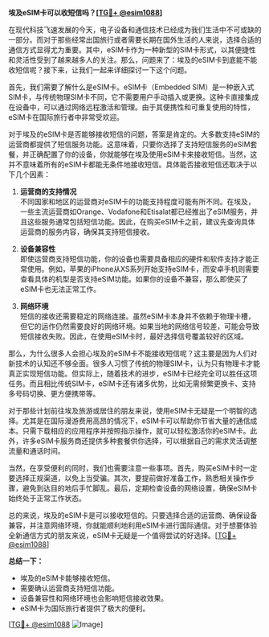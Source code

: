 **埃及eSIM卡可以收短信吗？[[TG💪+ @esim1088](https://t.me/s/esim1088)]**

在现代科技飞速发展的今天，电子设备和通信技术已经成为我们生活中不可或缺的一部分。而对于那些经常出国旅行或者需要长期在国外生活的人来说，选择合适的通信方式显得尤为重要。其中，eSIM卡作为一种新型的SIM卡形式，以其便捷性和灵活性受到了越来越多人的关注。那么，问题来了：埃及的eSIM卡到底能不能收短信呢？接下来，让我们一起来详细探讨一下这个问题。

首先，我们需要了解什么是eSIM卡。eSIM卡（Embedded SIM）是一种嵌入式SIM卡，与传统物理SIM卡不同，它不需要用户手动插入或更换。这种卡直接集成在设备中，可以通过网络远程激活和管理。由于其便携性和可重复使用的特性，eSIM卡在国际旅行者中非常受欢迎。

对于埃及的eSIM卡是否能够接收短信的问题，答案是肯定的。大多数支持eSIM的运营商都提供了短信服务功能。这意味着，只要你选择了支持短信服务的eSIM套餐，并正确配置了你的设备，你就能够在埃及使用eSIM卡来接收短信。当然，这并不意味着所有的eSIM卡都能无条件地接收短信。具体能否接收短信还取决于以下几个因素：

1. **运营商的支持情况**  
   不同国家和地区的运营商对eSIM卡的功能支持程度可能有所不同。在埃及，一些主流运营商如Orange、Vodafone和Etisalat都已经推出了eSIM服务，并且这些服务通常包括短信功能。因此，在购买eSIM卡之前，建议先查询具体运营商的服务内容，确保其支持短信接收。

2. **设备兼容性**  
   即使运营商支持短信功能，你的设备也需要具备相应的硬件和软件支持才能正常使用。例如，苹果的iPhone从XS系列开始支持eSIM卡，而安卓手机则需要查看具体的机型是否支持eSIM功能。如果你的设备不兼容，那么即使买了eSIM卡也无法正常工作。

3. **网络环境**  
   短信的接收还需要稳定的网络连接。虽然eSIM卡本身并不依赖于物理卡槽，但它的运作仍然需要良好的网络环境。如果当地的网络信号较差，可能会导致短信接收失败。因此，在使用eSIM卡时，最好选择信号覆盖较好的区域。

那么，为什么很多人会担心埃及的eSIM卡不能接收短信呢？这主要是因为人们对新技术的认知还不够全面。很多人习惯了传统的物理SIM卡，认为只有物理卡才能真正实现短信功能。但实际上，随着技术的进步，eSIM卡已经完全可以胜任这项任务。而且相比传统SIM卡，eSIM卡还有诸多优势，比如无需频繁更换卡、支持多号码切换、更方便携带等。

对于那些计划前往埃及旅游或居住的朋友来说，使用eSIM卡无疑是一个明智的选择。尤其是在国际漫游费用高昂的情况下，eSIM卡可以帮助你节省大量的通信成本。只需下载相应的应用程序并按照指示操作，就可以轻松激活你的eSIM卡。此外，许多eSIM卡服务商还提供多种套餐供你选择，可以根据自己的需求灵活调整流量和通话时间。

当然，在享受便利的同时，我们也需要注意一些事项。首先，购买eSIM卡时一定要选择正规渠道，以免上当受骗。其次，要提前做好准备工作，熟悉相关操作步骤，避免到达目的地后手忙脚乱。最后，定期检查设备的网络设置，确保eSIM卡始终处于正常工作状态。

总的来说，埃及的eSIM卡是可以接收短信的。只要选择合适的运营商、确保设备兼容，并注意网络环境，你就能顺利地利用eSIM卡进行国际通信。对于想要体验全新通信方式的朋友来说，eSIM卡无疑是一个值得尝试的好选择。[[TG💪+ @esim1088](https://t.me/s/esim1088)]

**总结一下：**
- 埃及的eSIM卡能够接收短信。
- 需要确认运营商支持短信功能。
- 设备兼容性和网络环境也会影响短信接收效果。
- eSIM卡为国际旅行者提供了极大的便利。

[[TG💪+ @esim1088](https://t.me/s/esim1088) ![Image](https://i.postimg.cc/4NQfJmqS/Snipaste-2025-05-13-00-14-12.png)]